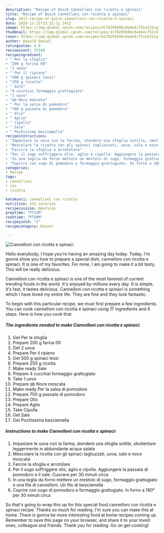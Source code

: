 ```yaml
---
description: "Recipe of Quick Cannelloni con ricotta e spinaci"
title: "Recipe of Quick Cannelloni con ricotta e spinaci"
slug: 2617-recipe-of-quick-cannelloni-con-ricotta-e-spinaci
date: 2020-11-21T13:32:11.241Z
image: https://img-global.cpcdn.com/recipes/4178295b9bc0ade4/751x532cq70/cannelloni-con-ricotta-e-spinaci-recipe-main-photo.jpg
thumbnail: https://img-global.cpcdn.com/recipes/4178295b9bc0ade4/751x532cq70/cannelloni-con-ricotta-e-spinaci-recipe-main-photo.jpg
cover: https://img-global.cpcdn.com/recipes/4178295b9bc0ade4/751x532cq70/cannelloni-con-ricotta-e-spinaci-recipe-main-photo.jpg
author: Donald Daniel
ratingvalue: 4.9
reviewcount: 35148
recipeingredient:
- " Per la sfoglia"
- "200 g farina 00"
- "2 uova"
- " Per il ripieno"
- "500 g spinaci lessi"
- "250 g ricotta"
- " Sale"
- "4 cucchiai formaggio grattugiato"
- "1 uovo"
- "qb Noce moscata"
- " Per la salsa di pomodoro"
- "700 g passata di pomodoro"
- " Olio"
- " Aglio"
- " Cipolla"
- " Sale"
- " Pochissima besciamella"
recipeinstructions:
- "Impastare le uova con la farina, stendere una sfoglia sottile, sbollentare leggermente in abbondante acqua salata"
- "Mescolare la ricotta con gli spinaci tagliuzzati, uova, sale e noce moscata"
- "Farcire la sfoglia e arrotolare"
- "Per il sugo soffriggere olio, aglio e cipolla. Aggiungere la passata di pomodoro e il sale. Cuocere per 30 minuti circa"
- "In una teglia da forno mettere un mestolo di sugo, formaggio grattugiato e una fila di cannelloni. Un filo di besciamella"
- "Coprire con sugo di pomodoro e formaggio grattugiato. In forno a 180° per 30 minuti circa"
categories:
- Recipe
tags:
- cannelloni
- con
- ricotta

katakunci: cannelloni con ricotta 
nutrition: 231 calories
recipecuisine: American
preptime: "PT12M"
cooktime: "PT50M"
recipeyield: "2"
recipecategory: Dinner

---
```



![Cannelloni con ricotta e spinaci](https://img-global.cpcdn.com/recipes/4178295b9bc0ade4/751x532cq70/cannelloni-con-ricotta-e-spinaci-recipe-main-photo.jpg)

Hello everybody, I hope you're having an amazing day today. Today, I'm gonna show you how to prepare a special dish, cannelloni con ricotta e spinaci. It is one of my favorites. For mine, I am going to make it a bit tasty. This will be really delicious.

Cannelloni con ricotta e spinaci is one of the most favored of current trending foods in the world. It's enjoyed by millions every day. It is simple, it's fast, it tastes delicious. Cannelloni con ricotta e spinaci is something which I have loved my entire life. They are fine and they look fantastic.




To begin with this particular recipe, we must first prepare a few ingredients. You can cook cannelloni con ricotta e spinaci using 17 ingredients and 6 steps. Here is how you cook that.

<!--inarticleads1-->

##### The ingredients needed to make Cannelloni con ricotta e spinaci:

1. Get  Per la sfoglia
1. Prepare 200 g farina 00
1. Get 2 uova
1. Prepare  Per il ripieno
1. Get 500 g spinaci lessi
1. Prepare 250 g ricotta
1. Make ready  Sale
1. Prepare 4 cucchiai formaggio grattugiato
1. Take 1 uovo
1. Prepare qb Noce moscata
1. Make ready  Per la salsa di pomodoro
1. Prepare 700 g passata di pomodoro
1. Prepare  Olio
1. Prepare  Aglio
1. Take  Cipolla
1. Get  Sale
1. Get  Pochissima besciamella




<!--inarticleads2-->

##### Instructions to make Cannelloni con ricotta e spinaci:

1. Impastare le uova con la farina, stendere una sfoglia sottile, sbollentare leggermente in abbondante acqua salata
1. Mescolare la ricotta con gli spinaci tagliuzzati, uova, sale e noce moscata
1. Farcire la sfoglia e arrotolare
1. Per il sugo soffriggere olio, aglio e cipolla. Aggiungere la passata di pomodoro e il sale. Cuocere per 30 minuti circa
1. In una teglia da forno mettere un mestolo di sugo, formaggio grattugiato e una fila di cannelloni. Un filo di besciamella
1. Coprire con sugo di pomodoro e formaggio grattugiato. In forno a 180° per 30 minuti circa




So that's going to wrap this up for this special food cannelloni con ricotta e spinaci recipe. Thanks so much for reading. I'm sure you can make this at home. There is gonna be more interesting food at home recipes coming up. Remember to save this page on your browser, and share it to your loved ones, colleague and friends. Thank you for reading. Go on get cooking!
